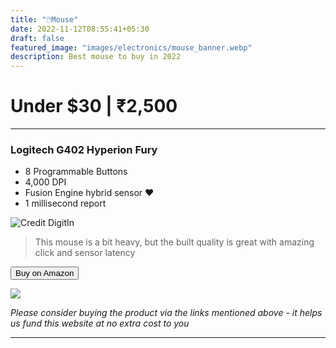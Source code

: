 ```yaml
---
title: "🖱️Mouse"
date: 2022-11-12T08:55:41+05:30
draft: false
featured_image: "images/electronics/mouse_banner.webp"
description: Best mouse to buy in 2022
---
```

<link rel="stylesheet" href="/styles.css">

# Under $30 | ₹2,500
___

### Logitech G402 Hyperion Fury
- 8 Programmable Buttons
- 4,000 DPI
- Fusion Engine hybrid sensor ❤️
- 1 millisecond report

![Credit DigitIn](/images/electronics/mouse/g402.webp)

> This mouse is a bit heavy, but the built quality is great with amazing click and sensor latency

<button class="button-58" role="button" onclick="location.href='https://amzn.to/3NYb2mY'" >Buy on Amazon</button>

<!-- g402 Amazon Small embed -->
<a href="https://www.amazon.in/Logitech-Hyperion-Ultra-Gaming-Mouse/dp/B00NFD0ETQ?&linkCode=li1&tag=jinjja-21&linkId=619a4b11f9c3ea5cb0077f53c278e34c&language=en_IN&ref_=as_li_ss_il" target="_blank"><img border="0" src="//ws-in.amazon-adsystem.com/widgets/q?_encoding=UTF8&ASIN=B00NFD0ETQ&Format=_SL110_&ID=AsinImage&MarketPlace=IN&ServiceVersion=20070822&WS=1&tag=jinjja-21&language=en_IN" ></a><img src="https://ir-in.amazon-adsystem.com/e/ir?t=jinjja-21&language=en_IN&l=li1&o=31&a=B00NFD0ETQ" width="1" height="1" border="0" alt="" style="border:none !important; margin:0px !important;" />

_Please consider buying the product via the links mentioned above - it helps us fund this website at no extra cost to you_

___